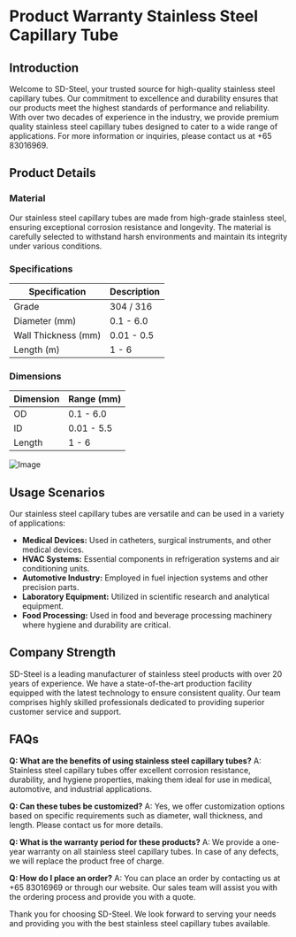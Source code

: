 # Product Warranty Stainless Steel Capillary Tube

## Introduction

Welcome to SD-Steel, your trusted source for high-quality stainless steel capillary tubes. Our commitment to excellence and durability ensures that our products meet the highest standards of performance and reliability. With over two decades of experience in the industry, we provide premium quality stainless steel capillary tubes designed to cater to a wide range of applications. For more information or inquiries, please contact us at +65 83016969.

## Product Details

### Material

Our stainless steel capillary tubes are made from high-grade stainless steel, ensuring exceptional corrosion resistance and longevity. The material is carefully selected to withstand harsh environments and maintain its integrity under various conditions.

### Specifications

| Specification | Description |
|---------------|-------------|
| Grade         | 304 / 316   |
| Diameter (mm)| 0.1 - 6.0   |
| Wall Thickness (mm) | 0.01 - 0.5 |
| Length (m)    | 1 - 6       |

### Dimensions

| Dimension | Range (mm) |
|-----------|------------|
| OD        | 0.1 - 6.0  |
| ID        | 0.01 - 5.5 |
| Length    | 1 - 6      |

![Image](https://github.com/user-attachments/assets/2567258e-e124-4816-932d-1809bd27ef0b)

## Usage Scenarios

Our stainless steel capillary tubes are versatile and can be used in a variety of applications:

- **Medical Devices:** Used in catheters, surgical instruments, and other medical devices.
- **HVAC Systems:** Essential components in refrigeration systems and air conditioning units.
- **Automotive Industry:** Employed in fuel injection systems and other precision parts.
- **Laboratory Equipment:** Utilized in scientific research and analytical equipment.
- **Food Processing:** Used in food and beverage processing machinery where hygiene and durability are critical.

## Company Strength

SD-Steel is a leading manufacturer of stainless steel products with over 20 years of experience. We have a state-of-the-art production facility equipped with the latest technology to ensure consistent quality. Our team comprises highly skilled professionals dedicated to providing superior customer service and support.

## FAQs

**Q: What are the benefits of using stainless steel capillary tubes?**
A: Stainless steel capillary tubes offer excellent corrosion resistance, durability, and hygiene properties, making them ideal for use in medical, automotive, and industrial applications.

**Q: Can these tubes be customized?**
A: Yes, we offer customization options based on specific requirements such as diameter, wall thickness, and length. Please contact us for more details.

**Q: What is the warranty period for these products?**
A: We provide a one-year warranty on all stainless steel capillary tubes. In case of any defects, we will replace the product free of charge.

**Q: How do I place an order?**
A: You can place an order by contacting us at +65 83016969 or through our website. Our sales team will assist you with the ordering process and provide you with a quote.

Thank you for choosing SD-Steel. We look forward to serving your needs and providing you with the best stainless steel capillary tubes available.